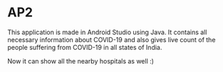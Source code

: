 # AP2

This application is made in Android Studio using Java. It contains all necessary information about COVID-19 and also gives live count of
the people suffering from COVID-19 in all states of India.

Now it can show all the nearby hospitals as well :)
